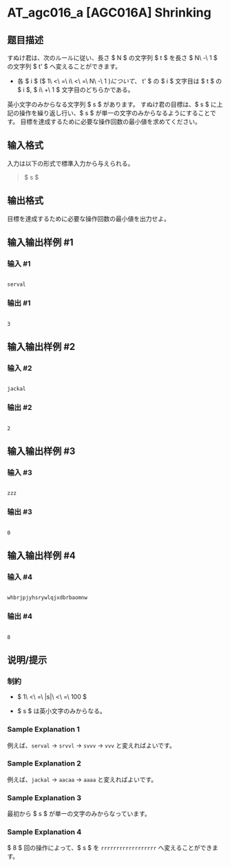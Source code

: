 # AT_agc016_a [AGC016A] Shrinking

## 题目描述

[problemUrl]: https://atcoder.jp/contests/agc016/tasks/agc016_a

すぬけ君は、次のルールに従い、長さ $ N $ の文字列 $ t $ を長さ $ N\ -\ 1 $ の文字列 $ t' $ へ変えることができます。

- 各 $ i $ ($ 1\ <\ =\ i\ <\ =\ N\ -\ 1 $) について、$ t' $ の $ i $ 文字目は $ t $ の $ i $, $ i\ +\ 1 $ 文字目のどちらかである。

英小文字のみからなる文字列 $ s $ があります。 すぬけ君の目標は、$ s $ に上記の操作を繰り返し行い、$ s $ が単一の文字のみからなるようにすることです。 目標を達成するために必要な操作回数の最小値を求めてください。

## 输入格式

入力は以下の形式で標準入力から与えられる。

> $ s $

## 输出格式

目標を達成するために必要な操作回数の最小値を出力せよ。

## 输入输出样例 #1

### 输入 #1

```
serval
```

### 输出 #1

```
3
```

## 输入输出样例 #2

### 输入 #2

```
jackal
```

### 输出 #2

```
2
```

## 输入输出样例 #3

### 输入 #3

```
zzz
```

### 输出 #3

```
0
```

## 输入输出样例 #4

### 输入 #4

```
whbrjpjyhsrywlqjxdbrbaomnw
```

### 输出 #4

```
8
```

## 说明/提示

### 制約

- $ 1\ <\ =\ |s|\ <\ =\ 100 $
- $ s $ は英小文字のみからなる。

### Sample Explanation 1

例えば、`serval` → `srvvl` → `svvv` → `vvv` と変えればよいです。

### Sample Explanation 2

例えば、`jackal` → `aacaa` → `aaaa` と変えればよいです。

### Sample Explanation 3

最初から $ s $ が単一の文字のみからなっています。

### Sample Explanation 4

$ 8 $ 回の操作によって、$ s $ を `rrrrrrrrrrrrrrrrrr` へ変えることができます。